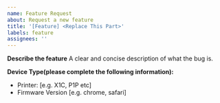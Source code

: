 ```yaml
---
name: Feature Request
about: Request a new feature
title: '[Feature] <Replace This Part>'
labels: feature
assignees: ''
---
```


**Describe the feature**
A clear and concise description of what the bug is.

**Device Type(please complete the following information):**

- Printer: [e.g. X1C, P1P etc]
- Firmware Version [e.g. chrome, safari]


